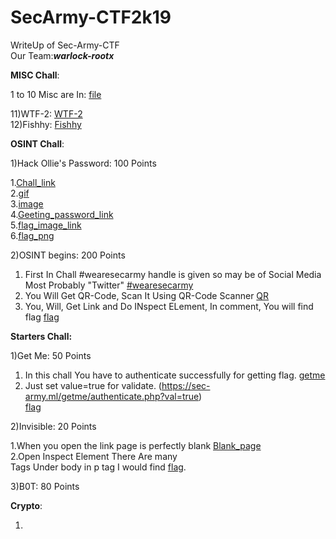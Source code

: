 # SecArmy-CTF2k19


WriteUp of Sec-Army-CTF<br>
Our Team:**_warlock-rootx_**

**MISC Chall**:<br>

1 to 10 Misc are In:
   [file](https://github.com/Darkerhack/SecArmy-CTF2k19/blob/master/Misc%20Chall%2050)

11)WTF-2: [WTF-2](https://github.com/Darkerhack/SecArmy-CTF2k19/blob/master/WTF_2.png)<br>
12)Fishhy: [Fishhy](https://github.com/Darkerhack/SecArmy-CTF2k19/blob/master/Fishhy.png)
   
   
   
**OSINT Chall**:<br>

1)Hack Ollie's Password: 100 Points<br>

1.[Chall_link](https://sec-army.ml/hackollie/)<br>
2.[gif](https://github.com/Darkerhack/SecArmy-CTF2k19/blob/master/olli.gif)<br>
3.[image](https://github.com/Darkerhack/SecArmy-CTF2k19/blob/master/olli.png)<br>
4.[Geeting_password_link](https://mrrobot.fandom.com/wiki/Ollie_Parker)<br>
5.[flag_image_link](https://sec-army.ml/hackollie/hacked.html)<br>
6.[flag_png](https://github.com/Darkerhack/SecArmy-CTF2k19/blob/master/Mr.Robot.png)


2)OSINT begins:  200 Points<br>

1. First In Chall #wearesecarmy handle is given so may be of Social Media Most Probably "Twitter" [#wearesecarmy](https://twitter.com/search?q=%23wearesecarmy&src=typd)
2. You Will Get QR-Code, Scan It Using QR-Code Scanner [QR](https://github.com/Darkerhack/SecArmy-CTF2k19/blob/master/QR.jpg)
3. You, Will, Get Link and Do INspect ELement, In comment, You will find flag [flag](https://github.com/Darkerhack/SecArmy-CTF2k19/blob/master/QRflag.png)



**Starters Chall:**<br>


1)Get Me:        50 Points<br>

1. In this chall You have to authenticate successfully for getting flag. [getme](https://github.com/Darkerhack/SecArmy-CTF2k19/blob/master/getme.png)<br>
2. Just set value=true for validate. (https://sec-army.ml/getme/authenticate.php?val=true)<br>
  [flag](https://github.com/Darkerhack/SecArmy-CTF2k19/blob/master/getmeflag.png)
  
  
  
2)Invisible:     20 Points<br>


1.When you open the link page is perfectly blank [Blank_page](https://sec-army.ml/invisible/)<br>
2.Open Inspect Element There Are many <br> Tags Under body in p tag I would find [flag]().



3)B0T:           80 Points<br>








**Crypto**:<br>


1)

  






